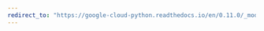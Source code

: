 ```yaml
---
redirect_to: "https://google-cloud-python.readthedocs.io/en/0.11.0/_modules/gcloud/bigtable/row_data.html"
---
```

